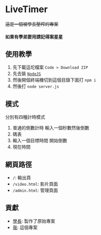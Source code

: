 # LiveTimer
~~這是一個被學長壓榨的專案~~
#### **如果有學弟要用請記得案星星**

## 使用教學
1. 先下載這坨檔案 `Code > Download ZIP`
2. 先去裝 [`NodeJS`](https://nodejs.org/zh-tw/)
3. 然後開個終端機切到這個目錄下面打 `npm i`
4. 然後打 `node server.js`

## 模式
分別有四種計時模式
1. 普通的倒數計時 輸入一個秒數然後倒數
2. 碼表
3. 輸入一個目標時間 開始倒數
4. 現在時間

## 網頁路徑
- `/`: 輸出頁
- `/video.html`: 影片頁面
- `/admin.html`: 管理頁面

## 貢獻
 - [學長](https://github.com/lifeng-87): 製作了原始專案
 - [我](https://github.com/Gary50613): 這個專案